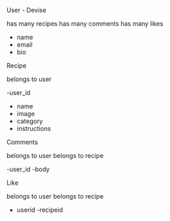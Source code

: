 User - Devise

has many recipes
has many comments
has many likes 
- name
- email
- bio

Recipe

belongs to user

-user_id
- name
- image
- category
- instructions

Comments

belongs to user
belongs to recipe

-user_id
-body

Like

belongs to user
belongs to recipe

- userid
-recipeid